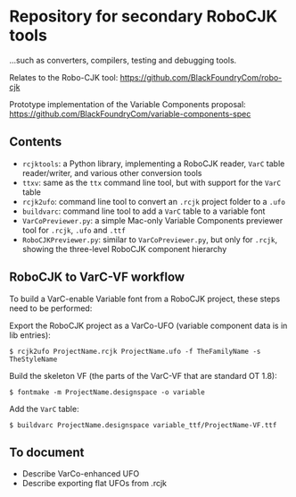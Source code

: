 # Repository for secondary RoboCJK tools

...such as converters, compilers, testing and debugging tools.

Relates to the Robo-CJK tool: https://github.com/BlackFoundryCom/robo-cjk

Prototype implementation of the Variable Components proposal: https://github.com/BlackFoundryCom/variable-components-spec

## Contents

- `rcjktools`: a Python library, implementing a RoboCJK reader, `VarC` table reader/writer, and various other conversion tools
- `ttxv`: same as the `ttx` command line tool, but with support for the `VarC` table
- `rcjk2ufo`: command line tool to convert an `.rcjk` project folder to a `.ufo`
- `buildvarc`: command line tool to add a `VarC` table to a variable font
- `VarCoPreviewer.py`: a simple Mac-only Variable Components previewer tool for `.rcjk`, `.ufo` and `.ttf`
- `RoboCJKPreviewer.py`: similar to `VarCoPreviewer.py`, but only for `.rcjk`, showing the three-level RoboCJK component hierarchy

## RoboCJK to VarC-VF workflow

To build a VarC-enable Variable font from a RoboCJK project, these steps need to be performed:

Export the RoboCJK project as a VarCo-UFO (variable component data is in lib entries):
```
$ rcjk2ufo ProjectName.rcjk ProjectName.ufo -f TheFamilyName -s TheStyleName
```

Build the skeleton VF (the parts of the VarC-VF that are standard OT 1.8):
```
$ fontmake -m ProjectName.designspace -o variable
```

Add the `VarC` table:
```
$ buildvarc ProjectName.designspace variable_ttf/ProjectName-VF.ttf
```

## To document

- Describe VarCo-enhanced UFO
- Describe exporting flat UFOs from .rcjk
